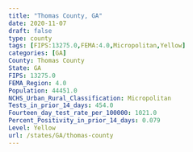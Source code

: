 ```yaml
---
title: "Thomas County, GA"
date: 2020-11-07
draft: false
type: county
tags: [FIPS:13275.0,FEMA:4.0,Micropolitan,Yellow]
categories: [GA]
County: Thomas County
State: GA
FIPS: 13275.0
FEMA_Region: 4.0
Population: 44451.0
NCHS_Urban_Rural_Classification: Micropolitan
Tests_in_prior_14_days: 454.0
Fourteen_day_test_rate_per_100000: 1021.0
Percent_Positivity_in_prior_14_days: 0.079
Level: Yellow
url: /states/GA/thomas-county
---
```



